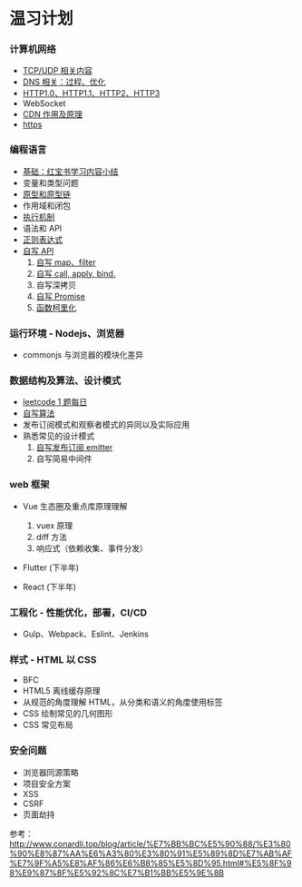 # 温习计划

### 计算机网络

- [TCP/UDP 相关内容](https://github.com/hanyaonian/interview/blob/main/computer-network/tcpudp.md)
- [DNS 相关：过程、优化](<(https://github.com/hanyaonian/interview/blob/main/computer-network/dns.md)>)
- [HTTP1.0、HTTP1.1、HTTP2、HTTP3](https://github.com/hanyaonian/interview/blob/main/computer-network/http1.1-http3.md)
- WebSocket
- [CDN 作用及原理](https://github.com/hanyaonian/interview/blob/main/computer-network/cdn.md)
- [https](https://github.com/hanyaonian/interview/blob/main/computer-network/https.md)

### 编程语言

- [基础：红宝书学习内容小结](https://github.com/hanyaonian/interview/tree/main/js-basic)
- 变量和类型问题
- [原型和原型链](https://github.com/hanyaonian/interview/blob/main/js-basic/prototype.md)
- 作用域和闭包
- [执行机制](https://github.com/hanyaonian/interview/blob/main/js-basic/eventloop.md)
- 语法和 API
- [正则表达式](https://github.com/hanyaonian/interview/tree/main/js-basic/regexp.md)
- [自写 API](https://github.com/hanyaonian/interview/tree/main/api)
  1. [自写 map、filter](https://github.com/hanyaonian/interview/blob/main/js-method/arrMethod.md)
  2. [自写 call, apply, bind.](https://github.com/hanyaonian/interview/blob/main/js-method/functionBasic.md)
  3. 自写深拷贝
  4. [自写 Promise](https://github.com/hanyaonian/interview/blob/main/js-method/promise.md)
  5. [函数柯里化](https://github.com/hanyaonian/interview/blob/main/js-method/curry.md)

### 运行环境 - Nodejs、浏览器

- commonjs 与浏览器的模块化差异

### 数据结构及算法、设计模式

- [leetcode 1 题每日](https://github.com/hanyaonian/leetcode_record)
- [自写算法](https://github.com/hanyaonian/interview/tree/main/algorithm)
- 发布订阅模式和观察者模式的异同以及实际应用
- 熟悉常见的设计模式
  1. [自写发布订阅 emitter](https://github.com/hanyaonian/interview/tree/main/design-pattern/emitter.ts)
  2. 自写简易中间件

### web 框架

- Vue 生态圈及重点库原理理解

  1. vuex 原理
  2. diff 方法
  3. 响应式（依赖收集、事件分发）

- Flutter (下半年)
- React (下半年)

### 工程化 - 性能优化，部署，CI/CD

- Gulp、Webpack、Eslint、Jenkins

### 样式 - HTML 以 CSS

- BFC
- HTML5 离线缓存原理
- 从规范的角度理解 HTML，从分类和语义的角度使用标签
- CSS 绘制常见的几何图形
- CSS 常见布局

### 安全问题

- 浏览器同源策略
- 项目安全方案
- XSS
- CSRF
- 页面劫持

参考：
http://www.conardli.top/blog/article/%E7%BB%BC%E5%90%88/%E3%80%90%E8%87%AA%E6%A3%80%E3%80%91%E5%89%8D%E7%AB%AF%E7%9F%A5%E8%AF%86%E6%B8%85%E5%8D%95.html#%E5%8F%98%E9%87%8F%E5%92%8C%E7%B1%BB%E5%9E%8B
